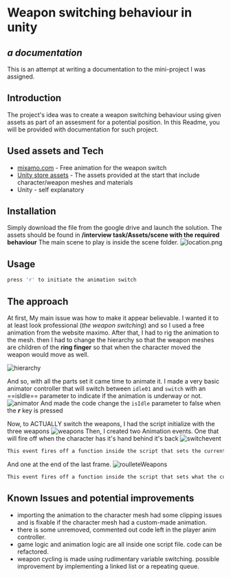 # Weapon switching behaviour in unity
## _a documentation_

This is an attempt at writing a documentation to the mini-project I was assigned.

## Introduction

The project's idea was to create a weapon switching behaviour using given assets as part
of an assesment for a potential position. In this Readme, you will be provided with documentation
for such project.

## Used assets and Tech

- [mixamo.com](https://www.mixamo.com) - Free animation for the weapon switch
- [Unity store assets](https://assetstore.unity.com/packages/3d/characters/humanoids/fantasy/battle-wizard-poly-art-128097) - The assets provided at the start that include character/weapon meshes and materials
- Unity - self explanatory

## Installation

Simply download the file from the google drive and launch the solution. 
The assets should be found in **/interview task/Assets/scene with the required behaviour**
The main scene to play is inside the scene folder.
![location.png](https://i.postimg.cc/1415sVrV/location.png)

## Usage
```sh
press 'r' to initiate the animation switch
```

## The approach 

At first, My main issue was how to make it appear believable. I wanted it to at least look professional (_the weapon switching_) and so I used a free animation from the website maximo. 
After that, I had to rig the animation to the mesh. then I had to change the hierarchy so that the weapon meshes are children of the **ring finger** so that when the character moved the weapon would move as well. 

![hierarchy](https://i.postimg.cc/VkvrgpkJ/hierarchy.png)

And so, with all the parts set it came time to animate it. I made a very basic animator controller that will switch between `idle01` and `switch` with an ==isIdle== parameter to indicate if the animation is underway or not.
![animator](https://i.postimg.cc/WbrH9NXy/animator.png)
And made the code change the `isIdle` parameter to false when the ***r***  key is pressed

Now, to ACTUALLY switch the weapons, I had the script initialize with the three weapons
![weapons](https://i.postimg.cc/J7dQjf82/weapons.png)
Then, I created two Animation events. One that will fire off when the character has it's hand behind it's back 
![switchevent](https://i.postimg.cc/wT4TqkhJ/switchanimation.png)
```sh
This event fires off a function inside the script that sets the current equipped weapon to disabled and sets the next weapon on the list as enabled.
```

And one at the end of the last frame.
![roulleteWeapons](https://i.postimg.cc/SsVbZyd8/roullete.png)
```sh
This event fires off a function inside the script that sets what the current equipped weapon is and which weapon is due next.
```
## Known Issues and potential improvements
- importing the animation to the character mesh had some clipping issues and is fixable if the character mesh had a custom-made animation.
- there is some unremoved, commented out code left in the player anim controller. 
- game logic and animation logic are all inside one script file. code can be refactored.
- weapon cycling is made using rudimentary variable switching. possible improvement by implementing a linked list or a repeating queue. 
